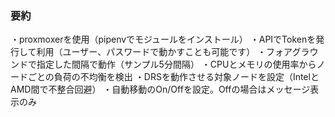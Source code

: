 ### 要約
・proxmoxerを使用（pipenvでモジュールをインストール）
・APIでTokenを発行して利用（ユーザー、パスワードで動かすことも可能です）
・フォアグラウンドで指定した間隔で動作（サンプル5分間隔）
・CPUとメモリの使用率からノードごとの負荷の不均衡を検出
・DRSを動作させる対象ノードを設定（IntelとAMD間で不整合回避）
・自動移動のOn/Offを設定。Offの場合はメッセージ表示のみ

